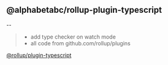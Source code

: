 ## @alphabetabc/rollup-plugin-typescript
-- 

> - add type checker on watch mode
> - all code from github.com/rollup/plugins

[@rollup/plugin-typescript](github.com/rollup/plugins#readme)
